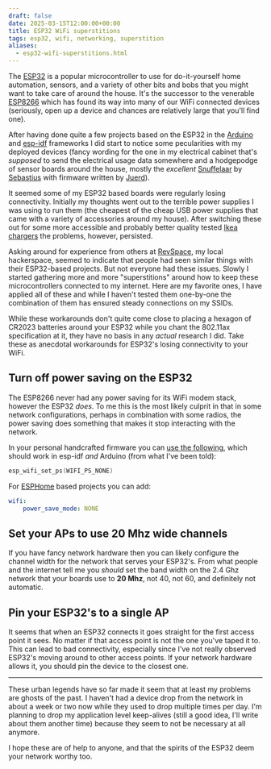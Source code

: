 ```yaml
---
draft: false
date: 2025-03-15T12:00:00+00:00
title: ESP32 WiFi superstitions
tags: esp32, wifi, networking, superstition
aliases:
  - esp32-wifi-superstitions.html
---
```


The [ESP32](https://www.espressif.com/en/products/socs/esp32) is a popular microcontroller to use for do-it-yourself home automation, sensors, and a variety of other bits and bobs that you might want to take care of around the house. It's the successor to the venerable [ESP8266](https://www.espressif.com/en/products/socs/esp8266) which has found its way into many of our WiFi connected devices (seriously, open up a device and chances are relatively large that you'll find one).

After having done quite a few projects based on the ESP32 in the [Arduino](https://www.arduino.cc/) and [esp-idf](https://docs.espressif.com/projects/esp-idf/en/stable/esp32/get-started/index.html) frameworks I did start to notice some pecularities with my deployed devices (fancy wording for the one in my electrical cabinet that's *supposed* to send the electrical usage data somewhere and a hodgepodge of sensor boards around the house, mostly the *excellent* [Snuffelaar](https://revspace.nl/Snuffelaar) by [Sebastius](https://tweakers.net/reviews/8876/tweaker-sebastius-over-zijn-soldeerworkshops-en-reparatieprojecten.html) with firmware written by [Juerd](https://github.com/juerd)).

It seemed some of my ESP32 based boards were regularly losing connectivity. Initially my thoughts went out to the terrible power supplies I was using to run them (the cheapest of the cheap USB power supplies that came with a variety of accessories around my house). After switching these out for some more accessible and probably better quality tested [Ikea chargers](https://www.ikea.com/nl/en/p/smahagel-3-port-usb-charger-white-60539177/) the problems, however, persisted.

Asking around for experience from others at [RevSpace](https://revspace.nl/), my local hackerspace, seemed to indicate that people had seen similar things with their ESP32-based projects. But not everyone had these issues. Slowly I started gathering more and more "superstitions" around how to keep these microcontrollers connected to my internet. Here are my favorite ones, I have applied all of these and while I haven't tested them one-by-one the combination of them has ensured steady connections on my SSIDs.

While these workarounds don't quite come close to placing a hexagon of CR2023 batteries around your ESP32 while you chant the 802.11ax specification at it, they have no basis in any *actual* research I did. Take these as anecdotal workarounds for ESP32's losing connectivity to your WiFi.

## Turn off power saving on the ESP32

The ESP8266 never had any power saving for its WiFi modem stack, however the ESP32 *does*. To me this is the most likely culprit in that in some network configurations, perhaps in combination with some radios, the power saving does something that makes it stop interacting with the network.

In your personal handcrafted firmware you can [use the following](https://docs.espressif.com/projects/esp-idf/en/stable/esp32/api-reference/network/esp_wifi.html#_CPPv415esp_wifi_set_ps14wifi_ps_type_t), which should work in esp-idf *and* Arduino (from what I've been told):

```c
esp_wifi_set_ps(WIFI_PS_NONE)
```

For [ESPHome](https://esphome.io/) based projects you can add:

```yaml
wifi:
    power_save_mode: NONE
```

## Set your APs to use 20 Mhz wide channels

If you have fancy network hardware then you can likely configure the channel width for the network that serves your ESP32's. From what people and the internet tell me you *should* set the band width on the 2.4 Ghz network that your boards use to **20 Mhz**, not 40, not 60, and definitely not automatic.

## Pin your ESP32's to a single AP

It seems that when an ESP32 connects it goes straight for the first access point it sees. No matter if that access point is not the one you've taped it to. This can lead to bad connectivity, especially since I've not really observed ESP32's moving around to other access points. If your network hardware allows it, you should pin the device to the closest one.

---

These urban legends have so far made it seem that at least my problems are ghosts of the past. I haven't had a device drop from the network in about a week or two now while they used to drop multiple times per day. I'm planning to drop my application level keep-alives (still a good idea, I'll write about them another time) because they seem to not be necessary at all anymore.

I hope these are of help to anyone, and that the spirits of the ESP32 deem your network worthy too.
